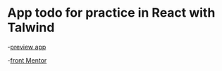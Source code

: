 # App todo for practice in React with Talwind

-[preview app](https://todo-react-vite-tailwind-gub.netlify.app/)

-[front Mentor](https://www.frontendmentor.io/challenges/todo-app-Su1_KokOW)
